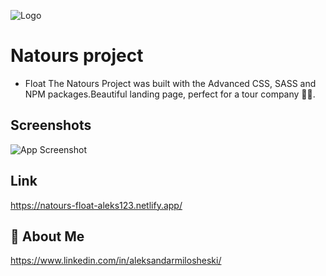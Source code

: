 
![Logo](https://natours-float-aleks123.netlify.app/img/logo-green-1x.png)


# Natours project
* Float
The Natours Project was built with the Advanced CSS, SASS and NPM packages.Beautiful landing page, perfect for a tour company 🌴💦.


## Screenshots

![App Screenshot](https://camo.githubusercontent.com/8d31adbcd7c3146c1943257d38f69db60eb564b6147d7e6f974cffd4ad6b01fd/68747470733a2f2f7265732e636c6f7564696e6172792e636f6d2f6471653068773072752f696d6167652f75706c6f61642f76313536353138383736352f6e61746f7572732e6a7067)


## Link

https://natours-float-aleks123.netlify.app/


## 🚀 About Me
https://www.linkedin.com/in/aleksandarmilosheski/

